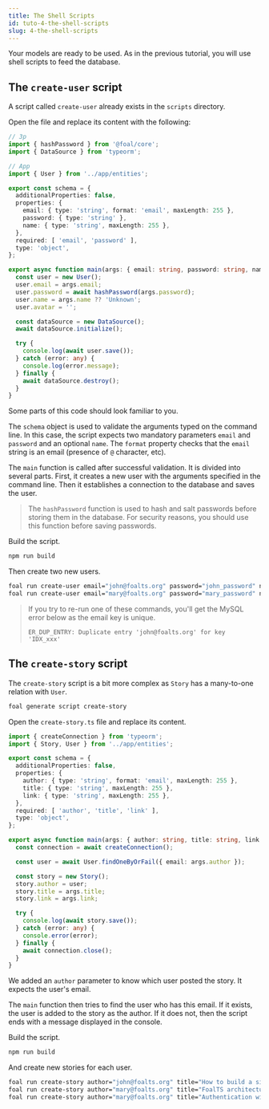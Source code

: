 ```yaml
---
title: The Shell Scripts
id: tuto-4-the-shell-scripts
slug: 4-the-shell-scripts
---
```


Your models are ready to be used. As in the previous tutorial, you will use shell scripts to feed the database.

## The `create-user` script

A script called `create-user` already exists in the `scripts` directory.

Open the file and replace its content with the following:

```typescript
// 3p
import { hashPassword } from '@foal/core';
import { DataSource } from 'typeorm';

// App
import { User } from '../app/entities';

export const schema = {
  additionalProperties: false,
  properties: {
    email: { type: 'string', format: 'email', maxLength: 255 },
    password: { type: 'string' },
    name: { type: 'string', maxLength: 255 },
  },
  required: [ 'email', 'password' ],
  type: 'object',
};

export async function main(args: { email: string, password: string, name?: string }) {
  const user = new User();
  user.email = args.email;
  user.password = await hashPassword(args.password);
  user.name = args.name ?? 'Unknown';
  user.avatar = '';

  const dataSource = new DataSource();
  await dataSource.initialize();

  try {
    console.log(await user.save());
  } catch (error: any) {
    console.log(error.message);
  } finally {
    await dataSource.destroy();
  }
}

```

Some parts of this code should look familiar to you.

The `schema` object is used to validate the arguments typed on the command line. In this case, the script expects two mandatory parameters `email` and `password` and an optional `name`. The `format` property checks that the `email` string is an email (presence of `@` character, etc). 

The `main` function is called after successful validation. It is divided into several parts. First, it creates a new user with the arguments specified in the command line. Then it establishes a connection to the database and saves the user.

> The `hashPassword` function is used to hash and salt passwords before storing them in the database. For security reasons, you should use this function before saving passwords.

Build the script.

```bash
npm run build
```

Then create two new users.

```bash
foal run create-user email="john@foalts.org" password="john_password" name="John"
foal run create-user email="mary@foalts.org" password="mary_password" name="Mary"
```

> If you try to re-run one of these commands, you'll get the MySQL error below as the email key is unique.
>
> `ER_DUP_ENTRY: Duplicate entry 'john@foalts.org' for key 'IDX_xxx'`

## The `create-story` script

The `create-story` script is a bit more complex as `Story` has a many-to-one relation with `User`.

```bash
foal generate script create-story
```

Open the `create-story.ts` file and replace its content.

```typescript
import { createConnection } from 'typeorm';
import { Story, User } from '../app/entities';

export const schema = {
  additionalProperties: false,
  properties: {
    author: { type: 'string', format: 'email', maxLength: 255 },
    title: { type: 'string', maxLength: 255 },
    link: { type: 'string', maxLength: 255 },
  },
  required: [ 'author', 'title', 'link' ],
  type: 'object',
};

export async function main(args: { author: string, title: string, link: string }) {
  const connection = await createConnection();

  const user = await User.findOneByOrFail({ email: args.author });

  const story = new Story();
  story.author = user;
  story.title = args.title;
  story.link = args.link;

  try {
    console.log(await story.save());
  } catch (error: any) {
    console.error(error);
  } finally {
    await connection.close();
  }
}

```

We added an `author` parameter to know which user posted the story. It expects the user's email.

The `main` function then tries to find the user who has this email. If it exists, the user is added to the story as the author. If it does not, then the script ends with a message displayed in the console.

Build the script.

```bash
npm run build
```

And create new stories for each user.

```bash
foal run create-story author="john@foalts.org" title="How to build a simple to-do list" link="https://foalts.org/docs/tutorials/simple-todo-list/1-installation"
foal run create-story author="mary@foalts.org" title="FoalTS architecture overview" link="https://foalts.org/docs/architecture/architecture-overview"
foal run create-story author="mary@foalts.org" title="Authentication with Foal" link="https://foalts.org/docs/authentication-and-access-control/quick-start"
```
